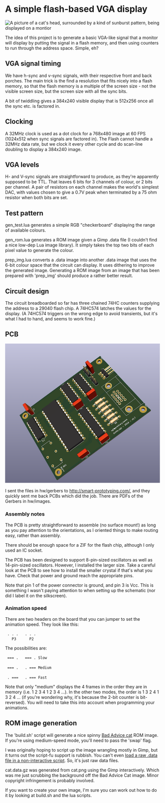 # A simple flash-based VGA display

![A picture of a cat's head, surrounded by a kind of sunburst pattern,
being displayed on a montior](./demo.jpg)

The idea of this project is to generate a basic VGA-like signal that a
monitor will display by putting the signal in a flash memory, and then
using counters to run through the address space. Simple, eh?

## VGA signal timing

We have h-sync and v-sync signals, with their respective front and
back porches. The main trick is the find a resolution that fits nicely
into a flash memory, so that the flash memory is a multiple of the
screen size - not the visible screen size, but the screen size with
all the sync bits.

A bit of twiddling gives a 384x240 visible display that is 512x256
once all the sync etc. is factored in.

## Clocking

A 32MHz clock is used as a dot clock for a 768x480 image at 60 FPS
(1024x512 when sync signals are factored in). The Flash cannot handle
a 32MHz data rate, but we clock it every other cycle and do scan-line
doubling to display a 384x240 image.

## VGA levels

H- and V-sync signals are straightforward to produce, as they're
apparently supposed to be TTL. That leaves 6 bits for 3 channels of
colour, or 2 bits per channel. A pair of resistors on each channel
makes the world's simplest DAC, with values chosen to give a 0.7V peak
when terminated by a 75 ohm resistor when both bits are set.

## Test pattern

gen_test.lua generates a simple RGB "checkerboard" displaying the
range of available colours.

gen_rom.lua generates a ROM image given a Gimp .data file (I couldn't
find a nice low-dep Lua image library). It simply takes the top two
bits of each pixel value to generate the colour.

prep_img.lua converts a .data image into another .data image that uses
the 6-bit colour space that the circuit can display. It uses dithering
to improve the generated image. Generating a ROM image from an image
that has been prepared with 'prep_img' should produce a rather better
result.

## Circuit design

The circuit breadboarded so far has three chained 74HC counters
supplying the address to a 29040 flash chip. A 74HC574 latches the
values for the display. (A 74HC574 triggers on the wrong edge to avoid
transients, but it's what I had to hand, and seems to work fine.)

## PCB

![A 3D render of the PCB](./hw/images/3d.png)

I sent the files in hw/gerbers to http://smart-prototyping.com/, and
they quickly sent me back PCBs which did the job. There are PDFs of
the Gerbers in hw/images.

### Assembly notes

The PCB is pretty straightforward to assemble (no surface mount!) as
long as you pay attention to the orientations, as I oriented things to
make routing easy, rather than assembly.

There should be enough space for a ZIF for the flash chip, although I
only used an IC socket.

The PCB has been designed to support 8-pin-sized oscillators as well
as 14-pin-sized oscillators. However, I installed the larger size.
Take a careful look at the PCB to see how to install the smaller
crystal if that's what you have. Check that power and ground reach the
appropriate pins.

Note that pin 1 of the power connector is ground, and pin 3 is Vcc.
This is something I wasn't paying attention to when setting up the
schematic (nor did I label it on the silkscreen).

### Animation speed

There are two headers on the board that you can jumper to set the
animation speed. They look like this:

```
 . . .   . . .
   P3      P2
```

The possibilities are:

```
 === .   === . Slow

 === .   . === Medium

 . ===   . === Fast
```

Note that only "medium" displays the 4 frames in the order they are in
memory (i.e. 1 2 3 4 1 2 3 4 ...). In the other two modes, the order
is 1 3 2 4 1 3 2 4 ... (if you're wondering why, it's because the
2-bit counter is bit-reversed). You will need to take this into
account when programming your animations.

## ROM image generation

The 'build.sh' script will generate a nice spinny [Bad Advice
cat](http://knowyourmeme.com/memes/bad-advice-cat) ROM image. If
you're using medium-speed mode, you'll need to pass the 'swap' flag.

I was originally hoping to script up the image wrangling mostly in
Gimp, but it turns out the script-fu support is rubbish. You can't
even [load a raw .data file in a non-interactive
script](https://github.com/marcelteun/GIMP-raw-file-load/blob/5f02e7607b1645d54b11bb9f01d44e362abca2d1/file-raw-load.c#L237).
So, it's just raw data files.

cat.data.gz was generated from cat.png using the Gimp interactively.
Which was me just scrubbing the background off the Bad Advice Cat
image. Minor copyright infringement is probably involved.

If you want to create your own image, I'm sure you can work out how to
do it by looking at build.sh and the lua scripts.
